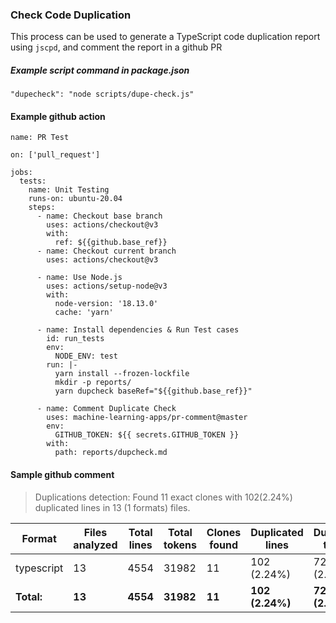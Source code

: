### Check Code Duplication

This process can be used to generate a TypeScript code duplication report using `jscpd`, and comment the report in a github PR

##### Example script command in package.json
`"dupecheck": "node scripts/dupe-check.js"`

#### Example github action
```
name: PR Test

on: ['pull_request']

jobs:
  tests:
    name: Unit Testing
    runs-on: ubuntu-20.04
    steps:
      - name: Checkout base branch
        uses: actions/checkout@v3
        with:
          ref: ${{github.base_ref}}
      - name: Checkout current branch
        uses: actions/checkout@v3

      - name: Use Node.js
        uses: actions/setup-node@v3
        with:
          node-version: '18.13.0'
          cache: 'yarn'

      - name: Install dependencies & Run Test cases
        id: run_tests
        env:
          NODE_ENV: test
        run: |-
          yarn install --frozen-lockfile
          mkdir -p reports/
          yarn dupcheck baseRef="${{github.base_ref}}"

      - name: Comment Duplicate Check
        uses: machine-learning-apps/pr-comment@master
        env:
          GITHUB_TOKEN: ${{ secrets.GITHUB_TOKEN }}
        with:
          path: reports/dupcheck.md

```


#### Sample github comment
> Duplications detection: Found 11 exact clones with 102(2.24%) duplicated lines in 13 (1 formats) files.

| Format     | Files analyzed | Total lines | Total tokens | Clones found | Duplicated lines | Duplicated tokens |
| ---------- | -------------- | ----------- | ------------ | ------------ | ---------------- | ----------------- |
| typescript | 13             | 4554        | 31982        | 11           | 102 (2.24%)      | 728 (2.28%)       |
| **Total:** | **13**         | **4554**    | **31982**    | **11**       | **102 (2.24%)**  | **728 (2.28%)**   |



